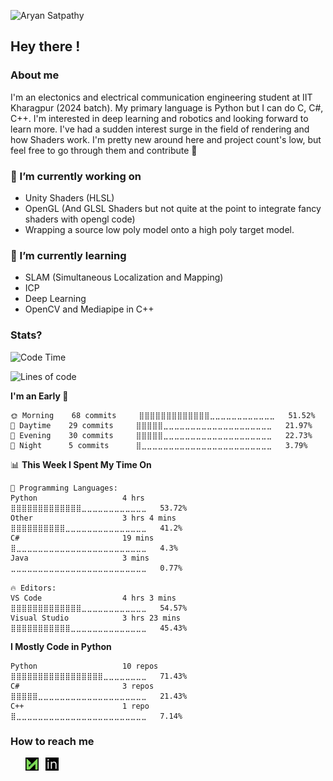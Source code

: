 <p allign = center>
  <img src = https://user-images.githubusercontent.com/86613790/145228433-6927e56b-be21-4b6a-9f0f-d51dc60b747e.jpg alt = "Aryan Satpathy">
</p>

## Hey there !

<!--
About Me : 
I'm currently ~~a Btech student at IIT KGP(Grad Yr 2024)~~ Nay just doing an online course for 1 lac sem fee.
I mostly use python, but do have the basics of C/C++
I'm pretty new around here, and the project count's low.
But you can go through them and contribute if you feel like :)
-->

### About me 

  I'm an electonics and electrical communication engineering student at IIT Kharagpur (2024 batch).
  My primary language is Python but I can do C, C#, C++.
  I'm interested in deep learning and robotics and looking forward to learn more.
  I've had a sudden interest surge in the field of rendering and how Shaders work.
  I'm pretty new around here and project count's low, but feel free to go through them and contribute 🙂 

<!--
**Aryan-Satpathy/Aryan-Satpathy** is a ✨ _special_ ✨ repository because its `README.md` (this file) appears on your GitHub profile.

Here are some ideas to get you started:

- 🔭 I’m currently working on ...
- 🌱 I’m currently learning ...
- 👯 I’m looking to collaborate on ...
- 🤔 I’m looking for help with ...
- 💬 Ask me about ...
- 📫 How to reach me: ...
- 😄 Pronouns: ...
- ⚡ Fun fact: ...
-->

### 🔭 I’m currently working on 
  
  - Unity Shaders (HLSL)
  - OpenGL (And GLSL Shaders but not quite at the point to integrate fancy shaders with opengl code)
  - Wrapping a source low poly model onto a high poly target model.

### 🌱 I’m currently learning 

  - SLAM (Simultaneous Localization and Mapping)
  - ICP
  - Deep Learning
  - OpenCV and Mediapipe in C++
  
### Stats?

<!--START_SECTION:waka-->
![Code Time](http://img.shields.io/badge/Code%20Time-0%20secs-blue)

![Lines of code](https://img.shields.io/badge/From%20Hello%20World%20I%27ve%20Written-181%20Thousand%20lines%20of%20code-blue)

**I'm an Early 🐤** 

```text
🌞 Morning    68 commits     ⣿⣿⣿⣿⣿⣿⣿⣿⣿⣿⣿⣿⣿⣀⣀⣀⣀⣀⣀⣀⣀⣀⣀⣀⣀   51.52% 
🌆 Daytime    29 commits     ⣿⣿⣿⣿⣿⣀⣀⣀⣀⣀⣀⣀⣀⣀⣀⣀⣀⣀⣀⣀⣀⣀⣀⣀⣀   21.97% 
🌃 Evening    30 commits     ⣿⣿⣿⣿⣿⣀⣀⣀⣀⣀⣀⣀⣀⣀⣀⣀⣀⣀⣀⣀⣀⣀⣀⣀⣀   22.73% 
🌙 Night      5 commits      ⣿⣀⣀⣀⣀⣀⣀⣀⣀⣀⣀⣀⣀⣀⣀⣀⣀⣀⣀⣀⣀⣀⣀⣀⣀   3.79%

```


📊 **This Week I Spent My Time On** 

```text
💬 Programming Languages: 
Python                   4 hrs               ⣿⣿⣿⣿⣿⣿⣿⣿⣿⣿⣿⣿⣿⣀⣀⣀⣀⣀⣀⣀⣀⣀⣀⣀⣀   53.72% 
Other                    3 hrs 4 mins        ⣿⣿⣿⣿⣿⣿⣿⣿⣿⣿⣀⣀⣀⣀⣀⣀⣀⣀⣀⣀⣀⣀⣀⣀⣀   41.2% 
C#                       19 mins             ⣿⣀⣀⣀⣀⣀⣀⣀⣀⣀⣀⣀⣀⣀⣀⣀⣀⣀⣀⣀⣀⣀⣀⣀⣀   4.3% 
Java                     3 mins              ⣀⣀⣀⣀⣀⣀⣀⣀⣀⣀⣀⣀⣀⣀⣀⣀⣀⣀⣀⣀⣀⣀⣀⣀⣀   0.77%

🔥 Editors: 
VS Code                  4 hrs 3 mins        ⣿⣿⣿⣿⣿⣿⣿⣿⣿⣿⣿⣿⣿⣀⣀⣀⣀⣀⣀⣀⣀⣀⣀⣀⣀   54.57% 
Visual Studio            3 hrs 23 mins       ⣿⣿⣿⣿⣿⣿⣿⣿⣿⣿⣿⣀⣀⣀⣀⣀⣀⣀⣀⣀⣀⣀⣀⣀⣀   45.43%

```

**I Mostly Code in Python** 

```text
Python                   10 repos            ⣿⣿⣿⣿⣿⣿⣿⣿⣿⣿⣿⣿⣿⣿⣿⣿⣿⣀⣀⣀⣀⣀⣀⣀⣀   71.43% 
C#                       3 repos             ⣿⣿⣿⣿⣿⣀⣀⣀⣀⣀⣀⣀⣀⣀⣀⣀⣀⣀⣀⣀⣀⣀⣀⣀⣀   21.43% 
C++                      1 repo              ⣿⣀⣀⣀⣀⣀⣀⣀⣀⣀⣀⣀⣀⣀⣀⣀⣀⣀⣀⣀⣀⣀⣀⣀⣀   7.14%

```



<!--END_SECTION:waka-->
<!-- [![Aryan’s github stats](https://github-readme-stats.vercel.app/api?username=Aryan-Satpathy&show_icons=true&theme=midnight-purple)](https://github.com/Aryan-Satpathy)

[![Top Langs](https://github-readme-stats.vercel.app/api/top-langs/?username=Aryan-Satpathy&layout=compact&show_icons=true&theme=midnight-purple)](https://github.com/Aryan-Satpathy)
 -->
### How to reach me
  &nbsp; &nbsp; &nbsp; 
  <a href="mailto: aryansatpathy@kgpian.iitkgp.ac.in"><img align="justify" src="https://raw.githubusercontent.com/Aryan-Satpathy/Aryan-Satpathy/main/Images/Untitled%20design.png" alt="Aryan Satpathy | Mail" width="21px"/></a>
  &nbsp; <a href="https://www.linkedin.com/in/aryan-satpathy-35b901221/"><img align="justify" src="https://raw.githubusercontent.com/Aryan-Satpathy/Aryan-Satpathy/main/Images/in.png" alt="Aryan Satpathy | LinkedIn" width="21px"/></a>

<!--

<a href="https://www.linkedin.com/in/aryan-satpathy-35b901221/"><img align="left" src="https://raw.githubusercontent.com/yushi1007/yushi1007/main/images/mail.svg" alt="Aryan Satpathy | LinkedIn" width="21px"/></a>
-->
